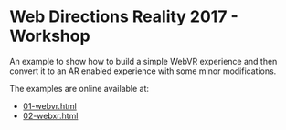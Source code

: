# Web Directions Reality 2017 - Workshop

An example to show how to build a simple WebVR experience and then convert it to an AR enabled experience with some minor modifications.

The examples are online available at:

* [01-webvr.html](https://judax.github.io/wdr2017-workshop/01-webvr.html)
* [02-webxr.html](https://judax.github.io/wdr2017-workshop/02-webxr.html)
